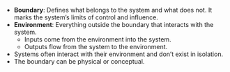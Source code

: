 - **Boundary**: Defines what belongs to the system and what does not. It marks the system’s limits of control and influence.
- **Environment**: Everything outside the boundary that interacts with the system.
    - Inputs come from the environment into the system.
    - Outputs flow from the system to the environment.
- Systems often interact with their environment and don’t exist in isolation.
- The boundary can be physical or conceptual.